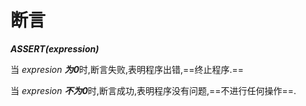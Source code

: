 # 断言

***ASSERT(expression)***

当 *expresion* ***为0***时,断言失败,表明程序出错,==终止程序.==

当 *expresion* ***不为0***时,断言成功,表明程序没有问题,==不进行任何操作==.
